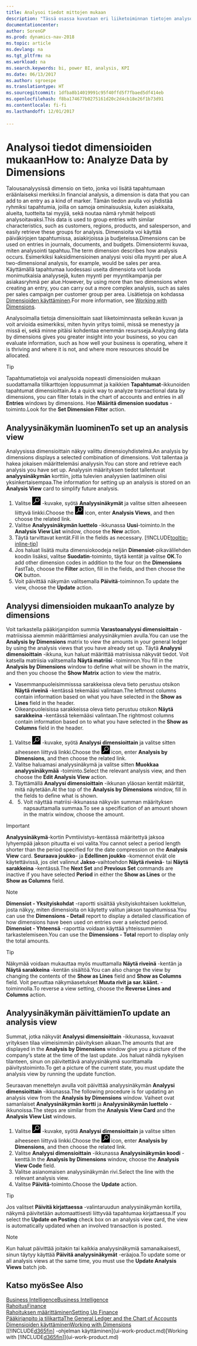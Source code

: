```yaml
---
title: Analysoi tiedot mittojen mukaan
description: "Tässä osassa kuvataan eri liiketoiminnan tietojen analysointi dimensioiden mukaan."
documentationcenter: 
author: SorenGP
ms.prod: dynamics-nav-2018
ms.topic: article
ms.devlang: na
ms.tgt_pltfrm: na
ms.workload: na
ms.search.keywords: bi, power BI, analysis, KPI
ms.date: 06/13/2017
ms.author: sgroespe
ms.translationtype: HT
ms.sourcegitcommit: 1dfba8b14019991c95f40ffd5f7fbaed5df414eb
ms.openlocfilehash: f8ba174677b0275161d20c2d4cb18e26f1b73d91
ms.contentlocale: fi-fi
ms.lasthandoff: 12/01/2017

---
```

#  <a name="how-to-analyze-data-by-dimensions"></a><span data-ttu-id="68f09-103">Analysoi tiedot dimensioiden mukaan</span><span class="sxs-lookup"><span data-stu-id="68f09-103">How to: Analyze Data by Dimensions</span></span>
<span data-ttu-id="68f09-104">Talousanalyysissä dimensio on tieto, jonka voi lisätä tapahtumaan eräänlaiseksi merkiksi.</span><span class="sxs-lookup"><span data-stu-id="68f09-104">In financial analysis, a dimension is data that you can add to an entry as a kind of marker.</span></span> <span data-ttu-id="68f09-105">Tämän tiedon avulla voi yhdistää ryhmiksi tapahtumia, joilla on samoja ominaisuuksia, kuten asiakkaita, alueita, tuotteita tai myyjiä, sekä noutaa nämä ryhmät helposti analysoitavaksi.</span><span class="sxs-lookup"><span data-stu-id="68f09-105">This data is used to group entries with similar characteristics, such as customers, regions, products, and salesperson, and easily retrieve these groups for analysis.</span></span> <span data-ttu-id="68f09-106">Dimensioita voi käyttää päiväkirjojen tapahtumissa, asiakirjoissa ja budjeteissa.</span><span class="sxs-lookup"><span data-stu-id="68f09-106">Dimensions can be used on entries in journals, documents, and budgets.</span></span> <span data-ttu-id="68f09-107">Dimensiotermi kuvaa, miten analysointi tapahtuu.</span><span class="sxs-lookup"><span data-stu-id="68f09-107">The term dimension describes how analysis occurs.</span></span> <span data-ttu-id="68f09-108">Esimerkiksi kaksidimensioinen analyysi voisi olla myynti per alue.</span><span class="sxs-lookup"><span data-stu-id="68f09-108">A two-dimensional analysis, for example, would be sales per area.</span></span> <span data-ttu-id="68f09-109">Käyttämällä tapahtumaa luodessasi useita dimensiota voit luoda monimutkaisia analyysejä, kuten myynti per myyntikampanja per asiakasryhmä per alue.</span><span class="sxs-lookup"><span data-stu-id="68f09-109">However, by using more than two dimensions when creating an entry, you can carry out a more complex analysis, such as sales per sales campaign per customer group per area.</span></span> <span data-ttu-id="68f09-110">Lisätietoja on kohdassa [Dimensioiden käyttäminen](finance-dimensions.md).</span><span class="sxs-lookup"><span data-stu-id="68f09-110">For more information, see [Working with Dimensions](finance-dimensions.md).</span></span>

<span data-ttu-id="68f09-111">Analysoimalla tietoja dimensioittain saat liiketoiminnasta selkeän kuvan ja voit arvioida esimerkiksi, miten hyvin yritys toimii, missä se menestyy ja missä ei, sekä minne pitäisi kohdentaa enemmän resursseja.</span><span class="sxs-lookup"><span data-stu-id="68f09-111">Analyzing data by dimensions gives you greater insight into your business, so you can evaluate information, such as how well your business is operating, where it is thriving and where it is not, and where more resources should be allocated.</span></span>

> [!TIP]
> <span data-ttu-id="68f09-112">Tapahtumatietoja voi analysoida nopeasti dimensioiden mukaan suodattamalla tilikarttojen loppusummat ja kaikkien **Tapahtumat**-ikkunoiden tapahtumat dimensioittain.</span><span class="sxs-lookup"><span data-stu-id="68f09-112">As a quick way to analyze transactional data by dimensions, you can filter totals in the chart of accounts and entries in all **Entries** windows by dimensions.</span></span> <span data-ttu-id="68f09-113">Hae **Määritä dimension suodatus** -toiminto.</span><span class="sxs-lookup"><span data-stu-id="68f09-113">Look for the **Set Dimension Filter** action.</span></span>

## <a name="to-set-up-an-analysis-view"></a><span data-ttu-id="68f09-114">Analyysinäkymän luominen</span><span class="sxs-lookup"><span data-stu-id="68f09-114">To set up an analysis view</span></span>  
<span data-ttu-id="68f09-115">Analyysissa dimensioittain näkyy valittu dimensioyhdistelmä.</span><span class="sxs-lookup"><span data-stu-id="68f09-115">An analysis by dimensions displays a selected combination of dimensions.</span></span> <span data-ttu-id="68f09-116">Voit tallentaa ja hakea jokaisen määrittelemäsi analyysin.</span><span class="sxs-lookup"><span data-stu-id="68f09-116">You can store and retrieve each analysis you have set up.</span></span> <span data-ttu-id="68f09-117">Analyysin määrityksen tiedot tallentuvat **analyysinäkymän** korttiin, jotta tulevien analyysien laatiminen olisi yksinkertaisempaa.</span><span class="sxs-lookup"><span data-stu-id="68f09-117">The information for setting up an analysis is stored on an **Analysis View** card to simplify future analysis.</span></span>  

1. <span data-ttu-id="68f09-118">Valitse ![Etsi sivu tai raportti](media/ui-search/search_small.png "Etsi sivu tai raportti -kuvake") -kuvake, syötä **Analyysinäkymät** ja valitse sitten aiheeseen liittyvä linkki.</span><span class="sxs-lookup"><span data-stu-id="68f09-118">Choose the ![Search for Page or Report](media/ui-search/search_small.png "Search for Page or Report icon") icon, enter **Analysis Views**, and then choose the related link.</span></span>  
2. <span data-ttu-id="68f09-119">Valitse **Analyysinäkymän luettelo** -ikkunassa **Uusi**-toiminto.</span><span class="sxs-lookup"><span data-stu-id="68f09-119">In the **Analysis View List** window, choose the **New** action.</span></span>
3. <span data-ttu-id="68f09-120">Täytä tarvittavat kentät.</span><span class="sxs-lookup"><span data-stu-id="68f09-120">Fill in the fields as necessary.</span></span> [!INCLUDE[tooltip-inline-tip](includes/tooltip-inline-tip_md.md)]
4. <span data-ttu-id="68f09-121">Jos haluat lisätä muita dimensiokoodeja neljän **Dimensiot**-pikavälilehden koodin lisäksi, valitse **Suodatin**-toiminto, täytä kentät ja valitse **OK**.</span><span class="sxs-lookup"><span data-stu-id="68f09-121">To add other dimension codes in addition to the four on the **Dimensions** FastTab, choose the **Filter** action, fill in the fields, and then choose the **OK** button.</span></span>  
5. <span data-ttu-id="68f09-122">Voit päivittää näkymän valitsemalla **Päivitä**-toiminnon.</span><span class="sxs-lookup"><span data-stu-id="68f09-122">To update the view, choose the **Update** action.</span></span>

## <a name="to-analyze-by-dimensions"></a><span data-ttu-id="68f09-123">Analyysi dimensioiden mukaan</span><span class="sxs-lookup"><span data-stu-id="68f09-123">To analyze by dimensions</span></span>
<span data-ttu-id="68f09-124">Voit tarkastella pääkirjanpidon summia **Varastoanalyysi dimensioittain** -matriisissa aiemmin määrittämiesi analyysinäkymien avulla.</span><span class="sxs-lookup"><span data-stu-id="68f09-124">You can use the **Analysis by Dimensions** matrix to view the amounts in your general ledger by using the analysis views that you have already set up.</span></span> <span data-ttu-id="68f09-125">Täytä **Analyysi dimensioittain** -ikkuna, kun haluat määrittää matriisissa näkyvät tiedot. Voit katsella matriisia valitsemalla **Näytä matriisi** -toiminnon.</span><span class="sxs-lookup"><span data-stu-id="68f09-125">You fill in the **Analysis by Dimensions** window to define what will be shown in the matrix, and then you choose the **Show Matrix** action to view the matrix.</span></span>  

- <span data-ttu-id="68f09-126">Vasemmanpuoleisimmisssa sarakkeissa oleva tieto perustuu otsikon **Näytä riveinä** -kentässä tekemääsi valintaan.</span><span class="sxs-lookup"><span data-stu-id="68f09-126">The leftmost columns contain information based on what you have selected in the **Show as Lines** field in the header.</span></span>  
- <span data-ttu-id="68f09-127">Oikeanpuoleisissa sarakkeissa oleva tieto perustuu otsikon **Näytä sarakkeina** -kentässä tekemääsi valintaan.</span><span class="sxs-lookup"><span data-stu-id="68f09-127">The rightmost columns contain information based on to what you have selected in the **Show as Columns** field in the header.</span></span>  

1. <span data-ttu-id="68f09-128">Valitse ![Etsi sivu tai raportti](media/ui-search/search_small.png "Etsi sivu tai raportti -kuvake") -kuvake, syötä **Analyysi dimensioittain** ja valitse sitten aiheeseen liittyvä linkki.</span><span class="sxs-lookup"><span data-stu-id="68f09-128">Choose the ![Search for Page or Report](media/ui-search/search_small.png "Search for Page or Report icon") icon, enter **Analysis by Dimensions**, and then choose the related link.</span></span>  
2. <span data-ttu-id="68f09-129">Valitse haluamasi analyysinäkymä ja valitse sitten **Muokkaa analyysinäkymää** -toiminto.</span><span class="sxs-lookup"><span data-stu-id="68f09-129">Select the relevant analysis view,  and then choose the **Edit Analysis View** action.</span></span>
3. <span data-ttu-id="68f09-130">Täyttämällä **Analyysi dimensioittain** -ikkunan yläosan kentät määrität, mitä näytetään.</span><span class="sxs-lookup"><span data-stu-id="68f09-130">At the top of the **Analysis by Dimensions** window, fill in the fields to define what is shown.</span></span>
4. 5. <span data-ttu-id="68f09-131">Voit näyttää matriisi-ikkunassa näkyvän summan määrityksen napsauttamalla summaa.</span><span class="sxs-lookup"><span data-stu-id="68f09-131">To see a specification of an amount shown in the matrix window, choose the amount.</span></span>  

> [!IMPORTANT]  
>   <span data-ttu-id="68f09-132">**Analyysinäkymä**-kortin Pvmtiivistys-kentässä määritettyä jaksoa lyhyempää jakson pituutta ei voi valita.</span><span class="sxs-lookup"><span data-stu-id="68f09-132">You cannot select a period length shorter than the period specified for the date compression on the **Analysis View** card.</span></span> <span data-ttu-id="68f09-133">**Seuraava joukko**- ja **Edellinen joukko** -komennot eivät ole käytettävissä, jos olet valinnut **Jakso**-vaihtoehdon **Näytä riveinä**- tai **Näytä sarakkeina** -kentässä.</span><span class="sxs-lookup"><span data-stu-id="68f09-133">The **Next Set** and **Previous Set** commands are inactive if you have selected **Period** in either the **Show as Lines** or the **Show as Columns** field.</span></span>  

> [!NOTE]  
>   <span data-ttu-id="68f09-134">**Dimensiot - Yksityiskohdat** -raportti sisältää yksityiskohtaisen luokittelun, josta näkyy, miten dimensioita on käytetty valitun jakson tapahtumissa.</span><span class="sxs-lookup"><span data-stu-id="68f09-134">You can use the **Dimensions - Detail** report to display a detailed classification of how dimensions have been used on entries over a selected period.</span></span> <span data-ttu-id="68f09-135">**Dimensiot - Yhteensä** -raporttia voidaan käyttää yhteissummien tarkastelemiseen.</span><span class="sxs-lookup"><span data-stu-id="68f09-135">You can use the **Dimensions - Total** report to display only the total amounts.</span></span>  

> [!TIP]  
>   <span data-ttu-id="68f09-136">Näkymää voidaan mukauttaa myös muuttamalla **Näytä riveinä** -kentän ja **Näytä sarakkeina** -kentän sisältöä.</span><span class="sxs-lookup"><span data-stu-id="68f09-136">You can also change the view by changing the contents of the **Show as Lines** field and **Show as Columns** field.</span></span> <span data-ttu-id="68f09-137">Voit peruuttaa näkymäasetukset **Muuta rivit ja sar. käänt.** -toiminnolla.</span><span class="sxs-lookup"><span data-stu-id="68f09-137">To reverse a view setting, choose the **Reverse Lines and Columns** action.</span></span>

## <a name="to-update-an-analysis-view"></a><span data-ttu-id="68f09-138">Analyysinäkymän päivittämien</span><span class="sxs-lookup"><span data-stu-id="68f09-138">To update an analysis view</span></span>  
<span data-ttu-id="68f09-139">Summat, jotka näkyvät **Analyysi dimensioittain** -ikkunassa, kuvaavat yrityksen tilaa viimeisimmän päivityksen aikaan.</span><span class="sxs-lookup"><span data-stu-id="68f09-139">The amounts that are displayed in the **Analysis by Dimensions** window give you a picture of the company’s state at the time of the last update.</span></span> <span data-ttu-id="68f09-140">Jos haluat nähdä nykyisen tilanteen, sinun on päivitettävä analyysinäkymä suorittamalla päivitystoiminto.</span><span class="sxs-lookup"><span data-stu-id="68f09-140">To get a picture of the current state, you must update the analysis view by running the update function.</span></span>

<span data-ttu-id="68f09-141">Seuraavan menettelyn avulla voit päivittää analyysinäkymän **Analyysi dimensioittain** -ikkunassa.</span><span class="sxs-lookup"><span data-stu-id="68f09-141">The following procedure is for updating an analysis view from the **Analysis by Dimensions** window.</span></span> <span data-ttu-id="68f09-142">Vaiheet ovat samanlaiset **Analyysinäkymän kortti** ja **Analyysinäkymän luettelo** -ikkunoissa.</span><span class="sxs-lookup"><span data-stu-id="68f09-142">The steps are similar from the **Analysis View Card** and the **Analysis View List** windows.</span></span>  

1. <span data-ttu-id="68f09-143">Valitse ![Etsi sivu tai raportti](media/ui-search/search_small.png "Etsi sivu tai raportti -kuvake") -kuvake, syötä **Analyysi dimensioittain** ja valitse sitten aiheeseen liittyvä linkki.</span><span class="sxs-lookup"><span data-stu-id="68f09-143">Choose the ![Search for Page or Report](media/ui-search/search_small.png "Search for Page or Report icon") icon, enter **Analysis by Dimensions**, and then choose the related link.</span></span>  
2. <span data-ttu-id="68f09-144">Valitse **Analyysi dimensioittain** -ikkunassa **Analyysinäkymän koodi** -kenttä.</span><span class="sxs-lookup"><span data-stu-id="68f09-144">In the **Analysis by Dimensions** window, choose the **Analysis View Code** field.</span></span>  
3. <span data-ttu-id="68f09-145">Valitse asianomaisen analyysinäkymän rivi.</span><span class="sxs-lookup"><span data-stu-id="68f09-145">Select the line with the relevant analysis view.</span></span>  
4. <span data-ttu-id="68f09-146">Valitse **Päivitä**-toiminto.</span><span class="sxs-lookup"><span data-stu-id="68f09-146">Choose the **Update** action.</span></span>  

> [!TIP]  
>   <span data-ttu-id="68f09-147">Jos valitset **Päivitä kirjattaessa** -valintaruudun analyysinäkymän kortilla, näkymä päivitetään automaattisesti liittyvää tapahtumaa kirjattaessa.</span><span class="sxs-lookup"><span data-stu-id="68f09-147">If you select the **Update on Posting** check box on an analysis view card, the view is automatically updated when an involved transaction is posted.</span></span>

> [!NOTE]  
>   <span data-ttu-id="68f09-148">Kun haluat päivittää joitakin tai kaikkia analyysinäkymiä samanaikaisesti, sinun täytyy käyttää **Päivitä analyysinäkymät** -eräajoa.</span><span class="sxs-lookup"><span data-stu-id="68f09-148">To update some or all analysis views at the same time, you must use the **Update Analysis Views** batch job.</span></span>  

## <a name="see-also"></a><span data-ttu-id="68f09-149">Katso myös</span><span class="sxs-lookup"><span data-stu-id="68f09-149">See Also</span></span>
[<span data-ttu-id="68f09-150">Business Intelligence</span><span class="sxs-lookup"><span data-stu-id="68f09-150">Business Intelligence</span></span>](bi.md)  
[<span data-ttu-id="68f09-151">Rahoitus</span><span class="sxs-lookup"><span data-stu-id="68f09-151">Finance</span></span>](finance.md)  
[<span data-ttu-id="68f09-152">Rahoituksen määrittäminen</span><span class="sxs-lookup"><span data-stu-id="68f09-152">Setting Up Finance</span></span>](finance-setup-finance.md)  
[<span data-ttu-id="68f09-153">Pääkirjanpito ja tilikartta</span><span class="sxs-lookup"><span data-stu-id="68f09-153">The General Ledger and the Chart of Accounts</span></span>](finance-general-ledger.md)  
[<span data-ttu-id="68f09-154">Dimensioiden käyttäminen</span><span class="sxs-lookup"><span data-stu-id="68f09-154">Working with Dimensions</span></span>](finance-dimensions.md)  
<span data-ttu-id="68f09-155">[[!INCLUDE[d365fin](includes/d365fin_md.md)] -ohjelman käyttäminen](ui-work-product.md)</span><span class="sxs-lookup"><span data-stu-id="68f09-155">[Working with [!INCLUDE[d365fin](includes/d365fin_md.md)]](ui-work-product.md)</span></span>  

